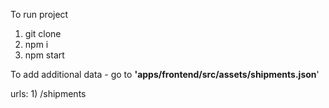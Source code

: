 To run project
1) git clone
2) npm i 
3) npm start

To add additional data - go to **'apps/frontend/src/assets/shipments.json**'

urls: 1) /shipments
